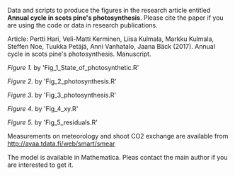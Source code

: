 Data and scripts to produce the figures in the research article entitled **Annual cycle in scots pine's photosynthesis**. Please cite the paper if you are using the code or data in research publications.

Article: Pertti Hari, Veli-Matti Kerminen, Liisa Kulmala, Markku Kulmala, Steffen Noe, Tuukka Petäjä, Anni Vanhatalo, Jaana Bäck (2017). Annual cycle in scots pine's photosynthesis. Manuscript.

*Figure 1.* by 'Fig_1_State_of_photosynthetic.R'

*Figure 2.* by 'Fig_2_photosynthesis.R'

*Figure 3.* by 'Fig_3_photosynthesis.R'

*Figure 4.* by 'Fig_4_xy.R'

*Figure 5.* by 'Fig_5_residuals.R'

Measurements on meteorology and shoot CO2 exchange are available from http://avaa.tdata.fi/web/smart/smear

The model is available in Mathematica. Pleas contact the main author if you are interested to get it.
